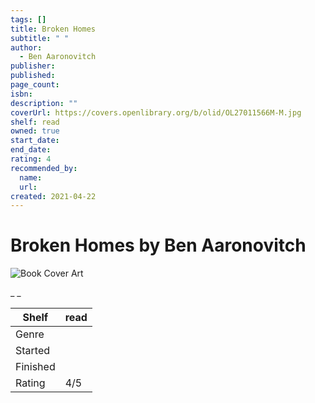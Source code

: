 ```yaml
---
tags: []
title: Broken Homes
subtitle: " "
author:
  - Ben Aaronovitch
publisher:
published:
page_count:
isbn:
description: ""
coverUrl: https://covers.openlibrary.org/b/olid/OL27011566M-M.jpg
shelf: read
owned: true
start_date:
end_date:
rating: 4
recommended_by:
  name:
  url:
created: 2021-04-22
---
```


# Broken Homes by Ben Aaronovitch

![Book Cover Art](https://covers.openlibrary.org/b/olid/OL27011566M-M.jpg)

_ _

| Shelf | read |
| --- | --- |
| Genre |  |
| Started |  |
| Finished |  |
| Rating | 4/5 |
